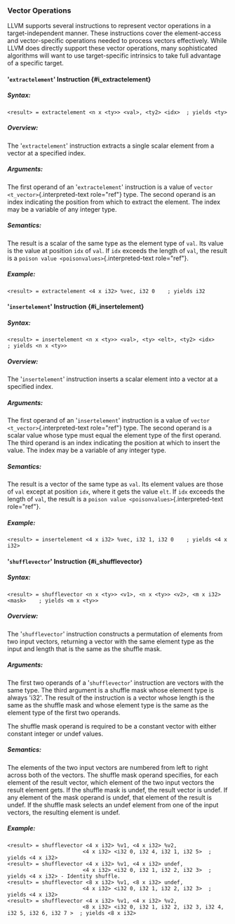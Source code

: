 ### Vector Operations

LLVM supports several instructions to represent vector operations in a
target-independent manner. These instructions cover the element-access
and vector-specific operations needed to process vectors effectively.
While LLVM does directly support these vector operations, many
sophisticated algorithms will want to use target-specific intrinsics to
take full advantage of a specific target.

#### \'`extractelement`\' Instruction {#i_extractelement}

##### Syntax:

    <result> = extractelement <n x <ty>> <val>, <ty2> <idx>  ; yields <ty>

##### Overview:

The \'`extractelement`\' instruction extracts a single scalar element
from a vector at a specified index.

##### Arguments:

The first operand of an \'`extractelement`\' instruction is a value of
`vector <t_vector>`{.interpreted-text role="ref"} type. The second
operand is an index indicating the position from which to extract the
element. The index may be a variable of any integer type.

##### Semantics:

The result is a scalar of the same type as the element type of `val`.
Its value is the value at position `idx` of `val`. If `idx` exceeds the
length of `val`, the result is a
`poison value <poisonvalues>`{.interpreted-text role="ref"}.

##### Example:

``` {.text}
<result> = extractelement <4 x i32> %vec, i32 0    ; yields i32
```

#### \'`insertelement`\' Instruction {#i_insertelement}

##### Syntax:

    <result> = insertelement <n x <ty>> <val>, <ty> <elt>, <ty2> <idx>    ; yields <n x <ty>>

##### Overview:

The \'`insertelement`\' instruction inserts a scalar element into a
vector at a specified index.

##### Arguments:

The first operand of an \'`insertelement`\' instruction is a value of
`vector <t_vector>`{.interpreted-text role="ref"} type. The second
operand is a scalar value whose type must equal the element type of the
first operand. The third operand is an index indicating the position at
which to insert the value. The index may be a variable of any integer
type.

##### Semantics:

The result is a vector of the same type as `val`. Its element values are
those of `val` except at position `idx`, where it gets the value `elt`.
If `idx` exceeds the length of `val`, the result is a
`poison value <poisonvalues>`{.interpreted-text role="ref"}.

##### Example:

``` {.text}
<result> = insertelement <4 x i32> %vec, i32 1, i32 0    ; yields <4 x i32>
```

#### \'`shufflevector`\' Instruction {#i_shufflevector}

##### Syntax:

    <result> = shufflevector <n x <ty>> <v1>, <n x <ty>> <v2>, <m x i32> <mask>    ; yields <m x <ty>>

##### Overview:

The \'`shufflevector`\' instruction constructs a permutation of elements
from two input vectors, returning a vector with the same element type as
the input and length that is the same as the shuffle mask.

##### Arguments:

The first two operands of a \'`shufflevector`\' instruction are vectors
with the same type. The third argument is a shuffle mask whose element
type is always \'i32\'. The result of the instruction is a vector whose
length is the same as the shuffle mask and whose element type is the
same as the element type of the first two operands.

The shuffle mask operand is required to be a constant vector with either
constant integer or undef values.

##### Semantics:

The elements of the two input vectors are numbered from left to right
across both of the vectors. The shuffle mask operand specifies, for each
element of the result vector, which element of the two input vectors the
result element gets. If the shuffle mask is undef, the result vector is
undef. If any element of the mask operand is undef, that element of the
result is undef. If the shuffle mask selects an undef element from one
of the input vectors, the resulting element is undef.

##### Example:

``` {.text}
<result> = shufflevector <4 x i32> %v1, <4 x i32> %v2,
                        <4 x i32> <i32 0, i32 4, i32 1, i32 5>  ; yields <4 x i32>
<result> = shufflevector <4 x i32> %v1, <4 x i32> undef,
                        <4 x i32> <i32 0, i32 1, i32 2, i32 3>  ; yields <4 x i32> - Identity shuffle.
<result> = shufflevector <8 x i32> %v1, <8 x i32> undef,
                        <4 x i32> <i32 0, i32 1, i32 2, i32 3>  ; yields <4 x i32>
<result> = shufflevector <4 x i32> %v1, <4 x i32> %v2,
                        <8 x i32> <i32 0, i32 1, i32 2, i32 3, i32 4, i32 5, i32 6, i32 7 >  ; yields <8 x i32>
```


